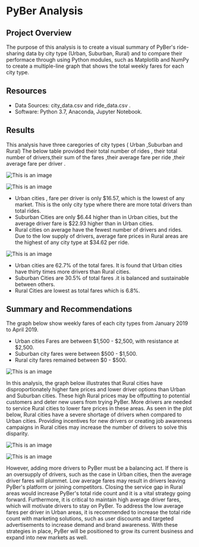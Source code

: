 # PyBer Analysis

## Project Overview 

The purpose of this analysis is to create a visual summary of PyBer's ride-sharing data by city type (Urban, Suburban, Rural) and to compare their performace through using Python modules, such as Matplotlib and NumPy to  create a multiple-line graph that shows the total weekly fares for each city type.

## Resources

- Data Sources: city_data.csv and ride_data.csv .
- Software: Python 3.7, Anaconda, Jupyter Notebook.

## Results 

  This analysis have three caregories of  city types ( Urban ,Suburban and Rural) 
  The below table  provided  their  total number of rides , their  total number of  drivers,their sum of the fares ,their  average fare per ride ,their average fare per driver .

 ![This is an image](https://github.com/NadaAdem/PyBer_Analysis/blob/main/analysis/Average%20city%20type.png)
  
     
 ![This is an image](https://github.com/NadaAdem/PyBer_Analysis/blob/main/analysis/Fig1.png)
  
  
- Urban cities ,  fare per driver is only $16.57, which is the lowest of any market. This is the only city type where there are more total drivers  than total rides.
- Suburban Cities  are only $6.44 higher than in Urban cities, but the average driver fare is $22.93 higher than in Urban cities.
- Rural cities on average have the fewest number of drivers and rides. Due to the low supply of drivers, average fare prices in Rural areas are the highest of any city type at $34.62 per ride.
  
![This is an image](https://github.com/NadaAdem/PyBer_Analysis/blob/main/analysis/Fig5.png)
  
 
- Urban cities are  62.7% of the total fares. It is found that Urban cities have thirty times more drivers than Rural cities.
- Suburban Cities are 30.5% of total fares .it is balanced and sustainable between others.
- Rural Cities are lowest as total fares which is 6.8%.


##  Summary  and Recommendations

The graph below show weekly fares of each city types from January 2019 to April  2019. 
-  Urban cities Fares are between $1,500 - $2,500, with resistance at $2,500.
- Suburban city fares were between $500 - $1,500. 
- Rural city fares remained between $0 - $500.


![This is an image](https://github.com/NadaAdem/PyBer_Analysis/blob/main/analysis/PyBer_fare_summary.png)

In this analysis, the graph below illustrates that Rural cities have disproportionately higher fare prices and lower driver options than Urban and Suburban cities. These high Rural prices may be offputting to potential customers and deter new users from trying PyBer. More drivers are needed to service Rural cities to lower fare prices in these areas. As seen in the plot below, Rural cities have a severe shortage of drivers when compared to Urban cities. Providing incentives for new drivers or creating job awareness campaigns in Rural cities may increase the number of drivers to solve this disparity.

![This is an image](https://github.com/NadaAdem/PyBer_Analysis/blob/main/analysis/Fig3.png)

![This is an image](https://github.com/NadaAdem/PyBer_Analysis/blob/main/analysis/Fig4.png)

However, adding more drivers to PyBer must be a balancing act. If there is an oversupply of drivers, such as the case in Urban cities, then the average driver fares will plummet. Low average fares may result in drivers leaving PyBer's platform or joining competitors. Closing the service gap in Rural areas would increase PyBer's total ride count and it is a vital strategy going forward. Furthermore, it is critical to maintain high average driver fares, which will motivate drivers to stay on PyBer. To address the low average fares per driver in Urban areas, it is recommended to increase the total ride count with marketing solutions, such as user discounts and targeted advertisements to increase demand and brand awareness. With these strategies in place, PyBer will be positioned to grow its current business and expand into new markets as well.
